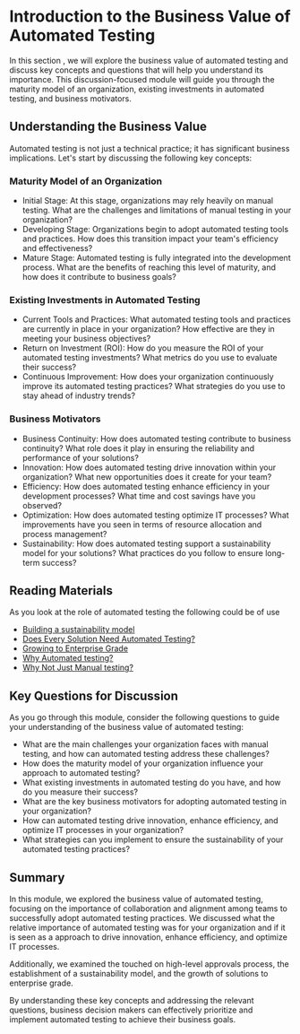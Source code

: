 # Introduction to the Business Value of Automated Testing

In this section , we will explore the business value of automated testing and discuss key concepts and questions that will help you understand its importance. This discussion-focused module will guide you through the maturity model of an organization, existing investments in automated testing, and business motivators.

## Understanding the Business Value

Automated testing is not just a technical practice; it has significant business implications. Let's start by discussing the following key concepts:

### Maturity Model of an Organization

- Initial Stage: At this stage, organizations may rely heavily on manual testing. What are the challenges and limitations of manual testing in your organization?
- Developing Stage: Organizations begin to adopt automated testing tools and practices. How does this transition impact your team's efficiency and effectiveness?
- Mature Stage: Automated testing is fully integrated into the development process. What are the benefits of reaching this level of maturity, and how does it contribute to business goals?

### Existing Investments in Automated Testing

- Current Tools and Practices: What automated testing tools and practices are currently in place in your organization? How effective are they in meeting your business objectives?
- Return on Investment (ROI): How do you measure the ROI of your automated testing investments? What metrics do you use to evaluate their success?
- Continuous Improvement: How does your organization continuously improve its automated testing practices? What strategies do you use to stay ahead of industry trends?

### Business Motivators

- Business Continuity: How does automated testing contribute to business continuity? What role does it play in ensuring the reliability and performance of your solutions?
- Innovation: How does automated testing drive innovation within your organization? What new opportunities does it create for your team?
- Efficiency: How does automated testing enhance efficiency in your development processes? What time and cost savings have you observed?
- Optimization: How does automated testing optimize IT processes? What improvements have you seen in terms of resource allocation and process management?
- Sustainability: How does automated testing support a sustainability model for your solutions? What practices do you follow to ensure long-term success?

## Reading Materials

As you look at the role of automated testing the following could be of use

- [Building a sustainability model](../../discussion/building-a-sustainability-model.md)
- [Does Every Solution Need Automated Testing?](../../discussion/does-every-solution-need-automated-testing.md)
- [Growing to Enterprise Grade](../../context/growing-to-enterprise-grade.md)
- [Why Automated testing?](../../context/why-automated-testing.md)
- [Why Not Just Manual testing?](../../context/why-not-just-manual-testing.md)

## Key Questions for Discussion

As you go through this module, consider the following questions to guide your understanding of the business value of automated testing:

- What are the main challenges your organization faces with manual testing, and how can automated testing address these challenges?
- How does the maturity model of your organization influence your approach to automated testing?
- What existing investments in automated testing do you have, and how do you measure their success?
- What are the key business motivators for adopting automated testing in your organization?
- How can automated testing drive innovation, enhance efficiency, and optimize IT processes in your organization?
- What strategies can you implement to ensure the sustainability of your automated testing practices?

## Summary

In this module, we explored the business value of automated testing, focusing on the importance of collaboration and alignment among teams to successfully adopt automated testing practices. We discussed what the relative importance of automated testing was for your organization and if it is seen as a approach to drive innovation, enhance efficiency, and optimize IT processes. 

Additionally, we examined the touched on high-level approvals process, the establishment of a sustainability model, and the growth of solutions to enterprise grade.

By understanding these key concepts and addressing the relevant questions, business decision makers can effectively prioritize and implement automated testing to achieve their business goals.